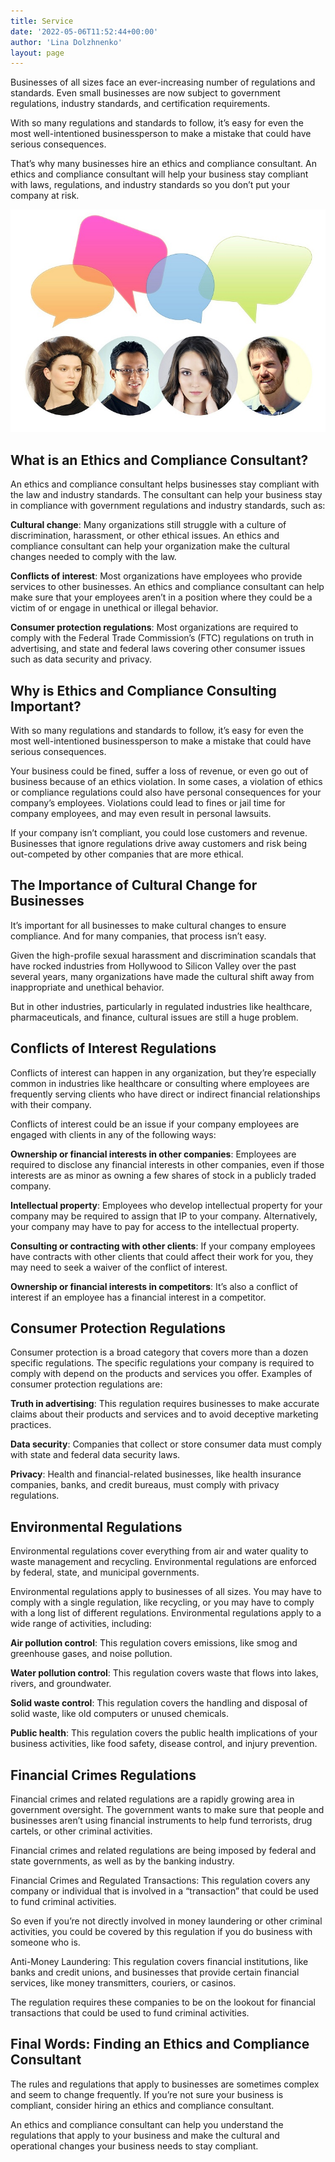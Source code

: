 ```yaml
---
title: Service
date: '2022-05-06T11:52:44+00:00'
author: 'Lina Dolzhnenko'
layout: page
---
```



Businesses of all sizes face an ever-increasing number of regulations and standards. Even small businesses are now subject to government regulations, industry standards, and certification requirements.

With so many regulations and standards to follow, it’s easy for even the most well-intentioned businessperson to make a mistake that could have serious consequences.

That’s why many businesses hire an ethics and compliance consultant. An ethics and compliance consultant will help your business stay compliant with laws, regulations, and industry standards so you don’t put your company at risk.

![Consulting services for businesses](/images/consulting_services_for_businesses.jpg)

## What is an Ethics and Compliance Consultant? ##

An ethics and compliance consultant helps businesses stay compliant with the law and industry standards. The consultant can help your business stay in compliance with government regulations and industry standards, such as:

**Cultural change**: Many organizations still struggle with a culture of discrimination, harassment, or other ethical issues. An ethics and compliance consultant can help your organization make the cultural changes needed to comply with the law.

**Conflicts of interest**: Most organizations have employees who provide services to other businesses. An ethics and compliance consultant can help make sure that your employees aren’t in a position where they could be a victim of or engage in unethical or illegal behavior.

**Consumer protection regulations**: Most organizations are required to comply with the Federal Trade Commission’s (FTC) regulations on truth in advertising, and state and federal laws covering other consumer issues such as data security and privacy.

## Why is Ethics and Compliance Consulting Important? ##

With so many regulations and standards to follow, it’s easy for even the most well-intentioned businessperson to make a mistake that could have serious consequences.

Your business could be fined, suffer a loss of revenue, or even go out of business because of an ethics violation. In some cases, a violation of ethics or compliance regulations could also have personal consequences for your company’s employees. Violations could lead to fines or jail time for company employees, and may even result in personal lawsuits.

If your company isn’t compliant, you could lose customers and revenue. Businesses that ignore regulations drive away customers and risk being out-competed by other companies that are more ethical.

## The Importance of Cultural Change for Businesses ##

It’s important for all businesses to make cultural changes to ensure compliance. And for many companies, that process isn’t easy.

Given the high-profile sexual harassment and discrimination scandals that have rocked industries from Hollywood to Silicon Valley over the past several years, many organizations have made the cultural shift away from inappropriate and unethical behavior.

But in other industries, particularly in regulated industries like healthcare, pharmaceuticals, and finance, cultural issues are still a huge problem.

## Conflicts of Interest Regulations ##

Conflicts of interest can happen in any organization, but they’re especially common in industries like healthcare or consulting where employees are frequently serving clients who have direct or indirect financial relationships with their company.

Conflicts of interest could be an issue if your company employees are engaged with clients in any of the following ways:

**Ownership or financial interests in other companies**: Employees are required to disclose any financial interests in other companies, even if those interests are as minor as owning a few shares of stock in a publicly traded company.

**Intellectual property**: Employees who develop intellectual property for your company may be required to assign that IP to your company. Alternatively, your company may have to pay for access to the intellectual property.

**Consulting or contracting with other clients**: If your company employees have contracts with other clients that could affect their work for you, they may need to seek a waiver of the conflict of interest.

**Ownership or financial interests in competitors**: It’s also a conflict of interest if an employee has a financial interest in a competitor.

## Consumer Protection Regulations ##

Consumer protection is a broad category that covers more than a dozen specific regulations. The specific regulations your company is required to comply with depend on the products and services you offer. Examples of consumer protection regulations are:

**Truth in advertising**: This regulation requires businesses to make accurate claims about their products and services and to avoid deceptive marketing practices.

**Data security**: Companies that collect or store consumer data must comply with state and federal data security laws.

**Privacy**: Health and financial-related businesses, like health insurance companies, banks, and credit bureaus, must comply with privacy regulations.

## Environmental Regulations ##

Environmental regulations cover everything from air and water quality to waste management and recycling. Environmental regulations are enforced by federal, state, and municipal governments.

Environmental regulations apply to businesses of all sizes. You may have to comply with a single regulation, like recycling, or you may have to comply with a long list of different regulations. Environmental regulations apply to a wide range of activities, including:

**Air pollution control**: This regulation covers emissions, like smog and greenhouse gases, and noise pollution.

**Water pollution control**: This regulation covers waste that flows into lakes, rivers, and groundwater.

**Solid waste control**: This regulation covers the handling and disposal of solid waste, like old computers or unused chemicals.

**Public health**: This regulation covers the public health implications of your business activities, like food safety, disease control, and injury prevention.

## Financial Crimes Regulations ##

Financial crimes and related regulations are a rapidly growing area in government oversight. The government wants to make sure that people and businesses aren’t using financial instruments to help fund terrorists, drug cartels, or other criminal activities.

Financial crimes and related regulations are being imposed by federal and state governments, as well as by the banking industry.

Financial Crimes and Regulated Transactions: This regulation covers any company or individual that is involved in a “transaction” that could be used to fund criminal activities.

So even if you’re not directly involved in money laundering or other criminal activities, you could be covered by this regulation if you do business with someone who is.

Anti-Money Laundering: This regulation covers financial institutions, like banks and credit unions, and businesses that provide certain financial services, like money transmitters, couriers, or casinos.

The regulation requires these companies to be on the lookout for financial transactions that could be used to fund criminal activities.

## Final Words: Finding an Ethics and Compliance Consultant ##

The rules and regulations that apply to businesses are sometimes complex and seem to change frequently. If you’re not sure your business is compliant, consider hiring an ethics and compliance consultant.

An ethics and compliance consultant can help you understand the regulations that apply to your business and make the cultural and operational changes your business needs to stay compliant.
